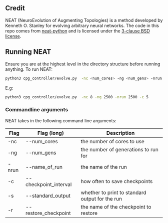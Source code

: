 ## Credit

NEAT (NeuroEvolution of Augmenting Topologies) is a method developed by Kenneth O. Stanley for evolving arbitrary neural 
networks. The code in this repo comes from [neat-python](https://github.com/CodeReclaimers/neat-python) and is licensed under the [3-clause BSD license](https://opensource.org/licenses/BSD-3-Clause).


## Running NEAT

Ensure you are at the highest level in the directory structure before running anything.
To run NEAT:
```bash
python3 cpg_controller/evolve.py  -nc <num_cores> -ng <num_gens> -nrun <name_of_run> -c <checkpoint_interval> -s <standard_output> -r <restore_checkpoint>
```
E.g:
```bash
python3 cpg_controller/evolve.py  -nc 8 -ng 2500 -nrun 2500 -c 5
```

### Commandline arguments
NEAT takes in the following command line arguments:

|Flag       | Flag (long)           | Description                                     |
|-----------|-----------------------|-------------------------------------------------|
| -nc       | --num_cores           | the number of cores to use                      |
| -ng       | --num_gens            | the number of generations to run for            |
| -nrun     | --name_of_run         | the name of the run                             |
| -c        | --checkpoint_interval | how often to save checkpoints                   |
| -s        | --standard_output     | whether to print to standard output for the run |
| -r        | --restore_checkpoint  | the name of the checkpoint to restore           |